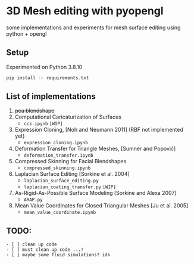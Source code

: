 # 3D Mesh editing with pyopengl
some implementations and experiments for mesh surface editing using python + opengl

## Setup
Experimented on Python 3.8.10

```bash
pip install -r requirements.txt
```

## List of implementations
1. ~~pca blendshape~~
2. Computational Caricaturization of Surfaces 
    - `ccs.ipynb` `[WIP]`
3. Expression Cloning, [Noh and Neumann 2011] (RBF not implemented yet)
    - `expression_cloning.ipynb`
4. Deformation Transfer for Triangle Meshes, [Sumner and Popović]
    - `deformation_transfer.ipynb`
5. Compressed Skinning for Facial Blendshapes
    - `compressed_skinning.ipynb`
6. Laplacian Surface Editing [Sorkine et al. 2004]
    - `laplacian_surface_editing.py`
    - `laplacian_coating_transfer.py` `[WIP]`
7. As-Rigid-As-Possible Surface Modeling [Sorkine and Alexa 2007]
    - `ARAP.py`
8. Mean Value Coordinates for Closed Triangular Meshes [Ju et al. 2005]
    - `mean_value_coordinate.ipynb`

## TODO:
    - [ ] clean up code
    - [ ] must clean up code ...!
    - [ ] maybe some fluid simulations? idk
